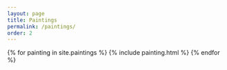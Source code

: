 ```yaml
---
layout: page
title: Paintings
permalink: /paintings/
order: 2
---
```



{% for painting in site.paintings %}
 {% include painting.html %}
{% endfor %}